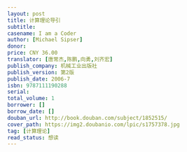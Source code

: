 ```yaml
---
layout: post
title: 计算理论导引
subtitle: 
casename: I am a Coder
author: [Michael Sipser]
donor: 
price: CNY 36.00
translator: [唐常杰,陈鹏,向勇,刘齐宏]
publish_company: 机械工业出版社
publish_version: 第2版
publish_date: 2006-7
isbn: 9787111190288
serial: 
total_volume: 1
borrower: []
borrow_date: []
douban_url: http://book.douban.com/subject/1852515/
cover_path: https://img2.doubanio.com/lpic/s1757378.jpg
tag: [计算理论]
read_status: 想读
---
```

